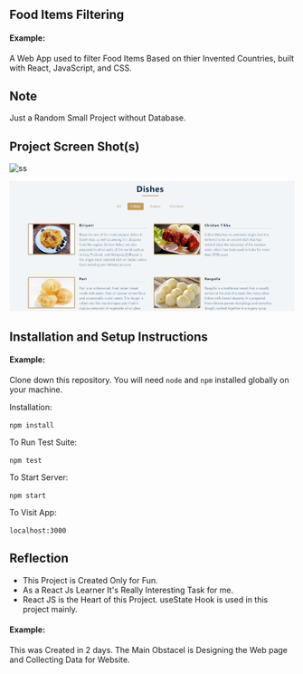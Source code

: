 ## Food Items Filtering

#### Example:


A Web App used to filter Food Items Based on thier Invented Countries, built with React, JavaScript, and CSS.

## Note
Just a Random Small Project without Database. 


## Project Screen Shot(s)

![ss](https://user-images.githubusercontent.com/69509304/172046990-4ffabba5-be34-4b96-9c46-eaeb2126a320.png)

![](/images/screenshots/ss1.png)


## Installation and Setup Instructions

#### Example:  

Clone down this repository. You will need `node` and `npm` installed globally on your machine.  

Installation:

`npm install`  

To Run Test Suite:  

`npm test`  

To Start Server:

`npm start`  

To Visit App:

`localhost:3000`  

## Reflection

  - This Project is Created Only for Fun.
  - As a React Js Learner It's Really Interesting Task for me.
  - React JS is the Heart of this Project. useState Hook is used in this project mainly.  

#### Example:  

This was Created in 2 days. The Main Obstacel is Designing the Web page and Collecting Data for Website.

